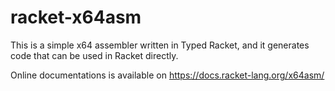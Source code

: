 # racket-x64asm
This is a simple x64 assembler written in Typed Racket, and it generates code that can be used in Racket directly.

Online documentations is available on https://docs.racket-lang.org/x64asm/

